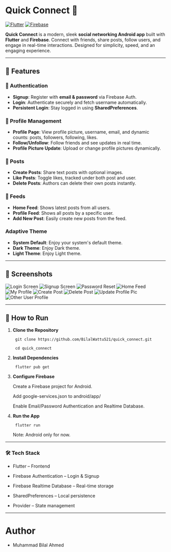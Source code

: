 # Quick Connect 📱

[![Flutter](https://img.shields.io/badge/Flutter-2.10-blue?logo=flutter)](https://flutter.dev/)
[![Firebase](https://img.shields.io/badge/Firebase-FFCA28?logo=firebase&logoColor=black)](https://firebase.google.com/)

**Quick Connect** is a modern, sleek **social networking Android app** built with **Flutter** and **Firebase**. Connect with friends, share posts, follow users, and engage in real-time interactions. Designed for simplicity, speed, and an engaging experience.

---

## 🌟 Features

### 🔑 Authentication
- **Signup**: Register with **email & password** via Firebase Auth.
- **Login**: Authenticate securely and fetch username automatically.
- **Persistent Login**: Stay logged in using **SharedPreferences**.

### 👤 Profile Management
- **Profile Page**: View profile picture, username, email, and dynamic counts: posts, followers, following, likes.
- **Follow/Unfollow**: Follow friends and see updates in real time.
- **Profile Picture Update**: Upload or change profile pictures dynamically.

### 📝 Posts
- **Create Posts**: Share text posts with optional images.
- **Like Posts**: Toggle likes, tracked under both post and user.
- **Delete Posts**: Authors can delete their own posts instantly.

### 📲 Feeds
- **Home Feed**: Shows latest posts from all users.
- **Profile Feed**: Shows all posts by a specific user.
- **Add New Post**: Easily create new posts from the feed.

### Adaptive Theme
- **System Default**: Enjoy your system's default theme.
- **Dark Theme**: Enjoy Dark theme.
- **Light Theme**: Enjoy Light theme.

---

## 📸 Screenshots


![Login Screen](screenshots/login.jpg)
![Signup Screen](screenshots/signup.jpg)
![Password Reset](screenshots/forgot_password.jpg)
![Home Feed](screenshots/home.jpg)
![My Profile](screenshots/profile.jpg)
![Create Post](screenshots/new_post.jpg)
![Delete Post](screenshots/delete_post.jpg)
![Update Profile Pic](screenshots/update_profile_pic.jpg)
![Other User Profile](screenshots/other_user_profile.jpg)

---

## 🚀 How to Run

1. **Clone the Repository**

        git clone https://github.com/BilalWattu521/quick_connect.git

        cd quick_connect

3. **Install Dependencies**

        flutter pub get

3. **Configure Firebase**

      Create a Firebase project for Android.

      Add google-services.json to android/app/

      Enable Email/Password Authentication and Realtime Database.

4. **Run the App**

        flutter run
   
      Note: Android only for now.
---

### 🛠 Tech Stack
  - Flutter – Frontend

  - Firebase Authentication – Login & Signup

  - Firebase Realtime Database – Real-time storage

  - SharedPreferences – Local persistence

  - Provider – State management
---

# Author
- Muhammad Bilal Ahmed
